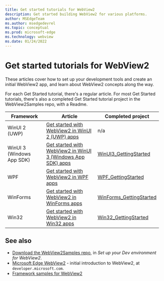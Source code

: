 ```yaml
---
title: Get started tutorials for WebView2
description: Get started building WebView2 for various platforms.
author: MSEdgeTeam
ms.author: msedgedevrel
ms.topic: conceptual
ms.prod: microsoft-edge
ms.technology: webview
ms.date: 01/24/2022
---
```

# Get started tutorials for WebView2

These articles cover how to set up your development tools and create an initial WebView2 app, and learn about WebView2 concepts along the way.

For each Get Started tutorial, there's a regular article.  For most Get Started tutorials, there's also a completed Get Started tutorial project in the WebView2Samples repo, with a Readme.

| Framework | Article | Completed project |
|---|---|---|
| WinUI 2 (UWP) | [Get started with WebView2 in WinUI 2 (UWP) apps](winui2.md) | n/a |
| WinUI 3 (Windows App SDK) | [Get started with WebView2 in WinUI 3 (Windows App SDK) apps](winui.md) | [WinUI3_GettingStarted](https://github.com/MicrosoftEdge/WebView2Samples/tree/main/GettingStartedGuides/WinUI3_GettingStarted) |
| WPF | [Get started with WebView2 in WPF apps](wpf.md) | [WPF_GettingStarted](https://github.com/MicrosoftEdge/WebView2Samples/tree/main/GettingStartedGuides/WPF_GettingStarted) |
| WinForms | [Get started with WebView2 in WinForms apps](winforms.md) | [WinForms_GettingStarted](https://github.com/MicrosoftEdge/WebView2Samples/tree/main/GettingStartedGuides/WinForms_GettingStarted) |
| Win32 | [Get started with WebView2 in Win32 apps](win32.md) | [Win32_GettingStarted](https://github.com/MicrosoftEdge/WebView2Samples/tree/main/GettingStartedGuides/Win32_GettingStarted) |


<!-- ====================================================================== -->
## See also

* [Download the WebView2Samples repo](../how-to/machine-setup#download-the-webview2samples-repo), in _Set up your Dev environment for WebView2_.
* [Microsoft Edge WebView2](https://developer.microsoft.com/microsoft-edge/webview2) - initial introduction to WebView2, at `developer.microsoft.com`.
* [Framework samples for WebView2](../code-samples-links.md)
